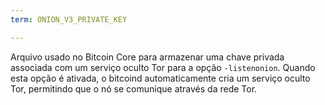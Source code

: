 ```yaml
---
term: ONION_V3_PRIVATE_KEY

---
```

Arquivo usado no Bitcoin Core para armazenar uma chave privada associada com um serviço oculto Tor para a opção `-listenonion`. Quando esta opção é ativada, o bitcoind automaticamente cria um serviço oculto Tor, permitindo que o nó se comunique através da rede Tor.